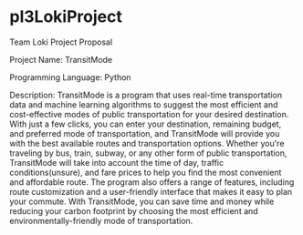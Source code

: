# pl3LokiProject

Team Loki Project Proposal

Project Name: TransitMode

Programming Language: Python 

Description:
TransitMode is a program that uses real-time transportation data and machine learning algorithms to suggest the most efficient and cost-effective modes of public transportation for your desired destination. With just a few clicks, you can enter your destination, remaining budget, and preferred mode of transportation, and TransitMode will provide you with the best available routes and transportation options. Whether you're traveling by bus, train, subway, or any other form of public transportation, TransitMode will take into account the time of day, traffic conditions(unsure), and fare prices to help you find the most convenient and affordable route. The program also offers a range of features, including route customization and a user-friendly interface that makes it easy to plan your commute. With TransitMode, you can save time and money while reducing your carbon footprint by choosing the most efficient and environmentally-friendly mode of transportation.

